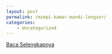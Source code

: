 ```yaml
---
layout: post
permalink: /mimpi-kamar-mandi-longsor/
categories:
    - Uncategorized
---
```


[Baca Selengkapnya](/04)